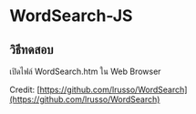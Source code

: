 # WordSearch-JS

## วิธีทดสอบ
เปิดไฟล์ WordSearch.htm ใน Web Browser

Credit: [https://github.com/lrusso/WordSearch](https://github.com/lrusso/WordSearch)
